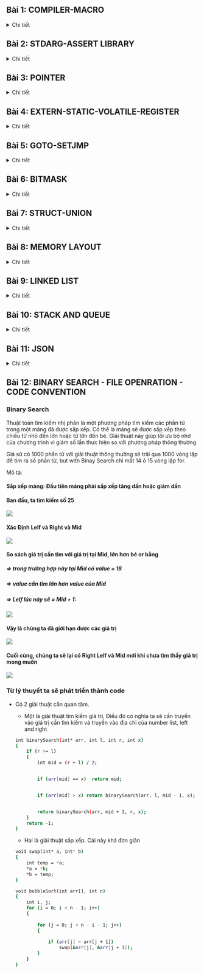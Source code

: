 ## Bài 1: COMPILER-MACRO
<details><summary>Chi tiết</summary>

### Compiler
- Compiler là một phần mềm để biên dịch một hay nhiều chương trình được viết từ ngôn ngữ bậc cao(ngôn ngữ C, C++, python,..) sang ngôn ngữ bậc thấp (thường là ngôn ngữ nhị phân) để nạp cho MCU hoặc máy tính. Hay nói cách khác compiler giống như một thông dịch viên giữa người lập trình và máy tính hoặc MCU.
### Compiler Process 
**Quá trình biên dịch trải qua 4 giai đoạn chính:**
* **Preprocessing**
Quá trình này sẽ biên dịch các file.c hoặc các file.cpp thành các file.i. Ở quá trình này sẽ loại bỏ tất cả các comment, thêm tất cả nột dung của thư viện đã được include ở file.c hoặc file .cpp nếu có và các macro nếu được define thành một file.i.
* **Compilation**
Quá trình này sẽ biên dịch các file.i thành các file.s. Quá trình này là chuyển đổi ngôn ngữ C của chúng ta thành ngôn ngữ assembly code (hợp ngữ). Hợp ngữ có thể được hiểu như là một loại ngôn ngữ của từng loại xử lý mà nhà sản xuất đã viết ra khi thiết kế ra dòng vi xử lý đó để người dùng có thể thuận tiện giao tiếp hơn. Vì vậy mỗi loại vi xử lý khác nhà sản xuất thì sẽ có hợp ngữ khác nhau.
* **Assemble**
Quá trình này sẽ biên dịch các file.s thành các file.o. Quá trình này chuyển đổi assembly code thành object code (mã máy). Vì máy tính bản chất là các bóng bán dẫn điển tử (transistor) nên chúng chỉ hiểu thành các bit logic 0 và 1 để thực hiện các nhiệm vụ.
* **Linhking**
Quá trình này sẽ biên dịch các file .o đã tạ ra trước đó thành một file duy nhất file. exe (executable machine code) hoặc file.hex để nạp cho một số dòng vi điều khiển. 
![Compiler Process](/Image/1.png)*Compiler Process*
### MACRO

Macro là một cơ chế của quá trình tiền xử lý có thể được hiểu là chúng ta sẽ định nghĩa lại nội dụng thành một đoạn nội dung khác ngắn gọn hơn.
MACRO chia thành 3 nhóm chính: 
``` bash
    #include                                             
    #define,#undef
    #if,#elif,#else,#ifdef,#ifndef`
```

**Có một số macro sau:**

- **#include**
    - Cho phép chèn nội dung của  tệp khác vào tệp hiện tại trước khi biên dịch.
    - Sử dụng dấu '< >' cho các tệp tiêu chuẩn như các tệp tiêu đề header file trong các thư mục mục thư viện chuẩn của hệ thống.
    - Sử dụng dấu ' " " ' cho các tệp của người dùng.

- **#define**

    -   Để định nghĩa macro chúng ta dùng cú pháp như sau:

	    ```#define Tên_macro  giá_trị_hoặc_đoạn_mã```

    - Các loại macro gồm:

         **Macro có tham số:** Có thể nhận tham số và thực hiện thao tác trên những tham số đó.

	    ```#define SQUARE(x) ((x) * (x))```

        **Macro không tham số:** Định nghĩa một giá trị cố định

	    ```#define PI 3.14159```

        Để loại bỏ macro ta sử dụng #undef

    **`#if`**
    -  Nếu điều kiện này đúng thì thực hiện đoạn mã phía dưới.

    **`#elif`**
    -  Được sử dụng sau #if hoặc #elif để kiểm tra điều khiện thêm nếu điều kiện trước sai.

    **`#else`**
    - Nếu không có điều kiện nào trước đó đúng thì sẽ thực hiện các câu lệnh sau #else.

    **`#ifdef`**
    - Dùng để kiểm tra xem macro đã được định nghĩa hay chưa.

    **`#ifndef`**
    - Dùng để kiểm tra xem macro chưa được định nghĩa.

**Variadic macros**
macro variadic được sử dụng để định nghĩa ra hàm khi ta không xác định được chính xác input đầu vào. Khi đó ta có #define func(...) dấu 3 chấm sẽ được định nghĩa thành __VA_ARGS__
</details>

## Bài 2: STDARG-ASSERT LIBRARY

<details><summary>Chi tiết</summary>

### Thư viện stdarg.h
- Cung cấp các phương thức để làm việc với các hàm có số lượng input 
parameter không cố định.

### Các macro chính trong thư viện:
- **Va_list**
	
	- Dùng để khai báo 1 biến kiểu dữ liệu lưu trữ thông tin của danh sách đối số biến đổi

	- Cú pháp: ```va_list args;```
	
- **Va_start()**
	
	- Dùng để khởi tạo biến lưu trữ danh sách kiểu va_list vừa lưu.

	- Cú pháp: ```va_start( args, last_fixed_agr);```

	- ```last_fixed_agr``` là đối số cố định cuối cùng trước khi bắt đầu danh sách đối số biến thiên.

	- Ở đây sẽ bắt đầu trỏ từ đối số đầu tiên sau   ```last_fixed_agr```

- **Va_arg()**
	
	- Dùng để truy xuất từng đối số trong danh sách đối số biến đổi.

	- Mỗi lần gọi sẽ truy xuất trả về đối số tiếp theo và di chuyển con trỏ tới đối số kế tiếp.

	- Cú pháp:```va_agr(args, int);```

- **Va_end()**

	- Dùng để kết thúc việc sử dụng danh sách đối số biến đổi, dọn sạch đối tượng va_list và giải phóng tài nguyên.

	- Cú pháp:```va_end(args);```


### Thư viện Assert.h?

 - Dùng để kiểm tra một điều kiện trong mã nguồn và phát hiện lỗi.

 - Thư viện cung cấp 1 macro assert kiểm tra một điều kiện luôn luôn đúng. Nếu sai thì chương trình sẽ dừng và báo lỗi.
 
    - Cú pháp: `assert(biểu_thức);`

</details>

## Bài 3: POINTER
<details><summary>Chi tiết</summary>

### Pointer

- Pointer trong ngôn ngữ lập trình C có thể được hiểu như là một biến có khả năng chứa địa chỉ bộ nhớ của một biến khác. Sử dụng Pointer giúp chúng ta truy cập đến từng vùng nhớ một cách linh họat hơn, hiểu được từng vùng địa chỉ thanh ghi của máy tính.

#### Cách khai báo pointer
``` bash
     int *ptr; // con trỏ trỏ đến address có data là kiểu int 
     char *ptr; // con trỏ trỏ đến address có data là kiểu char 
     float *ptr; // con trỏ trỏ đến address có data là kiểu float
```
#### Lấy địa chỉ của một biến 
``` bash
    int x = 10;
    int *ptr_x = &x;  // ptr_x chứa địa chỉ của x
```
#### Sử dụng con trỏ để truy cập giá trị:
``` bash
    int y = *ptr_x;  // y sẽ chứa giá trị của x 
```
- khi khai báo con trỏ, vì con trỏ chứa địa chỉ nên kích thước của con trỏ sẽ tùy thuộc vào cấu trúc của MCU hoặc máy tính sử dụng.

### Một số loại con trỏ khác
#### Void pointer
- Void pointer thường dùng để trỏ đến bất kỳ địa chỉ nào mà không cần phải quan tâm tới kiểu dữ liệu của giá trị của ô nhớ đó.
- khai báo: 
    ``` bash
     void  *ptr_void;
    ```
#### Pointer to Constant
- Pointer to Constant được hiểu là khi ta định nghĩa kiểu này thì ta không thể thay đổi giá trị địa chỉ mà nó đang trỏ đến(tức là địa chỉ không thay thể thay đổi từ còn trở đó) nhưng chúng ta có thể thay đổi giá trị của tại địa chỉ mà con trỏ đó trỏ tới.
- khai báo:
    ``` bash  
    int value = 5;
    int const *ptr_const = &value;
    printf("value: %d\n", *ptr_const);
    //*ptr_const = 7; // wrong
    value = 9;
    printf("value: %d\n", *ptr_const);
    ```
#### Constant Pointer
- Định nghĩa là một con trỏ mà khi đó giá trị nó trỏ tới địa chỉ không thể thay đổi được. Tức là con trỏ này khi khởi tạo thì nó không thể trỏ đến địa chỉ khác.
- khai báo:
    ``` bash
    int value = 5; 
    int test = 15;
    int *const const_ptr = &value;
    printf("value: %d\n", *const_ptr
    *const_ptr = 7;
    printf("value: %d\n", *const_ptr);
    //const_ptr = &test; // wrong
    ``` 
#### Function pointer
- Pointer to fuction(con trỏ hàm) là một biến chứa địa của một hàm. Có nghĩa nó trỏ tới địa chỉ của một hàm nào đó đã được định nghĩa trong chương trình.
- Khác với các con trỏ khác, con trỏ hàm cho phép ta truyền đối số của hàm khác, truyền hàm như là lưu địa chỉ hàm và trả về một giá trị từ hàm khác. 
- Ví dụ 
    ``` bash
        #include <stdio.h>
        // Hàm mẫu 1
        void greetEnglish() {
            printf("Hello!\n");
        }

        // Hàm mẫu 2
        void greetFrench() {
            printf("Bonjour!\n");
        }

        int main() {

            // Khai báo con trỏ hàm
            void (*ptrToGreet)();

            // Gán địa chỉ của hàm greetEnglish cho con trỏ hàm
            ptrToGreet = greetEnglish;

        // Gọi hàm thông qua con trỏ hàm
        (*ptrToGreet)();  // In ra: Hello!

        // Gán địa chỉ của hàm greetFrench cho con trỏ hàm
            ptrToGreet = greetFrench;

        // Gọi hàm thông qua con trỏ hàm
            (*ptrToGreet)();  // In ra: Bonjour!

        return 0;
        }
    ```
#### Pointer to Pointer 
Pointer to Pointer được hiểu như là một biến chứa chứa địa chỉ của một con trỏ. Con trỏ này trỏ đến địa chỉ của một biến khác và chứa giá trị. Vậy nên khi gọi một con trỏ pointer to pointer thì bản chất nó đang lấy giá trị của biến chứa địa chỉ của địa chỉ của con trỏ nó gán. 

```bash
    #include <stdio.h>
    int main() {
        int value = 42;
        int *ptr1 = &value;  // Con trỏ thường trỏ đến một biến

    int **ptr2 = &ptr1;  // Con trỏ đến con trỏ

        printf("Value: %d\n", **ptr2);

    return 0;
    }
```
#### NULL Pointer
Null Pointer được hiểu như là một con trỏ không trỏ đến bất kỳ đối tượng vùng nhớ cụ thể nào. Khi ta gán cho một biến con trỏ có giá trị là NULL thì còn con trỏ đó đang trỏ tới địa chỉ 0 và địa chỉ đó có giá trị bằng 0.
</details>

## Bài 4: EXTERN-STATIC-VOLATILE-REGISTER
<details><summary>Chi tiết</summary>

### Exern 

- Extern là một từ khóa được sử dụng trong ngôn ngữ lập trình C. Từ khóa này được sử dụng nhằm mục đích thông báo cho chương trình biết rằng một biến hay một hàm đã được định nghĩa ở một file hay một chương trình khác rồi. Điều này giúp việc quản lý dữ liệu dữ các file một cách thuận tiện hơn và trở nên chặt chẻ hơn. Với từ khóa extern thì người dùng có thể sử dụng biến hoặc hàm đó trong một file khác.

- Ví dụ 
    - File main.c
    ``` bash 
    #include <stdio.h>

    int value = 90;

    extern void display();

    int main()
    {
	    printf("hello\n");
	    display();
    }
    ```
    - File other.c
    ``` bash
    #include <stdio.h>

    extern int value;
    void display()
    {
	    printf("value: %d\n", value);
    }
    ```
- Ứng dụng 
    - Cho phép chúng ta chia sẻ biến và hàm giữa nhiều file nguồn trong chương trình 
    - Dùng để kết nối các module hoặc thư viện trong một dự án lớn 
    ...
### Static
#### Static local variables
 - Khi ta khai báo từ khóa Static cho một biến cục bộ (local variables) điều này có ý nghĩa là biến đó sẽ dữ giá trị đó qua các lần gọi hàm và biến đó chỉ có thể được gọi trong hàm đó, và không thể tồn tại ngoài hàm.

- Ví dụ:
    ``` bash 
    #include <stdio.h>

    void exampleFunction() {
        static int count = 0;  // Biến static giữ giá trị qua các lần gọi hàm
        count++;
        printf("Count: %d\n", count);
    }

    int main() {
        exampleFunction();  // In ra "Count: 1"
        exampleFunction();  // In ra "Count: 2"
        exampleFunction();  // In ra "Count: 3"
        return 0;
    }
    ``` 
- Ứng dụng 
    - Lưu trữ giá trh sau những lần gọi hàm nên dùng để theo dõi số lần gọi hàm mà không cần khai báo một biến toàn cục
#### Static local variables
Khi ta khai báo từ khóa Static cho một biến hay một hàm toàn cục, thì điều này có ý nghĩa là biến đó hay hàm đó chỉ có thể hoạt động được trong phạm vi của file nguồn hiện tại này thôi.
- Ví dụ:
    - File main.c
    ``` bash
    #include <stdio.h>

    extern void display();
    //extern int s_g_value;
    extern int g_value;

    int main()
    {
	    printf("hello\n");
	    g_value = 40;
	    display();
	    return 0;
    }
    ``` 
    - File other.c
    ``` bash
    #include <stdio.h>

    int g_value = 30;
    static int s_g_value = 20;


    void display()
    {
	    printf("static global value: %d\n", s_g_value);
	    printf("global value: %d\n", g_value);
    }
    ```
### Volatile
- Từ khóa Volatile trong ngôn ngữ lập trình C được sử dụng tránh việc trình biên dịch tối ưu hóa hoạt động của biến đó trong chương trình. Điều này có nghĩa là trình biên dịch sẽ hiểu là biến đó sẽ có giá trị thay đổi ngẫu nhiên, cho nên trình biên dịch sẽ không được tôi hóa bỏ qua biến đó mà phải thực hiện cập nhật giá trị của biến đó theo dúng định nghĩa ban đầu.


### Register 
Trong ngôn ngữ lập trình C từ khóa Register được sử dụng nhằm mục đích thông báo biến này cần được lưu trữ ở thanh ghi của máy tính, chứ không phải lưu trữ ở bộ nhớ Ram như thông thường. Việc lưu giá trị ở trên thanh ghi sẽ giúp cải thiện tốc độ tính toán dữ liệu một cách nhanh hơn so với việc lưu trữ RAM. Vì quá trình tính toán sẽ được thực hiên bô xư lý toán hoc ALU nên khi ta lưu trữ dữ liệu ở RAM thì MUC sẽ tốn thời gian truyền dữ liệu dữ RAM và thành ghi và sau đó chép dữ liệu lên ALU để tính toán. Vì vậy đối với những biến cần tối ưu hóa về mặt thời gian người ta hường lưu chúng trên bộ nhớ thanh ghi.

Quá trình truyền dữ liệu có thể được mô tả như sau  

![Register](/Image/2.png)

- Ví dụ:
    ``` bash
    #include <stdio.h>
    #include <time.h>

    int main() {
        // Lưu thời điểm bắt đầu
        clock_t start_time = clock();

        // Đoạn mã của chương trình
        for (int i = 0; i < 1000000; ++i) {
          // Thực hiện một số công việc bất kỳ
        }

        // Lưu thời điểm kết thúc
        clock_t end_time = clock();

        // Tính thời gian chạy bằng miligiây
        double time_taken = ((double)(end_time - start_time)) / CLOCKS_PER_SEC;

        printf("Thoi gian chay cua chuong trinh: %f giay\n", time_taken);

        return 0;
    }

    ```
</details>

## Bài 5: GOTO-SETJMP
<details><summary>Chi tiết</summary>

### Goto 
- "goto" là một từ khóa được sử dụng trong ngôn ngữ lập trình C, nó cho phép chương trình nhảy đến một nhãn label đã được đặt trước đó và label đó chỉ được đặt trong cùng một hàm. Việc sử dụng goto mặc dù đem đến khả năng kiểm soát flow của chương trình, tuy nhiên việc sử dụng goto quá nhiều là không tốt vì nó làm cho chương trình chúng ta khó có khả năng bảo trì hơn.

- Ví dụ:
    ``` bash 
    #include <stdio.h>

    int main() {
        int i = 0;
        // Đặt nhãn
        start:
        if (i >= 5) {
            goto end;  // Chuyển control đến nhãn "end"
        }

        printf("%d ", i);
        i++;

        goto start;  // Chuyển control đến nhãn "start"

        // Nhãn "end"
        end:
        printf("\n");

        return 0;
    }
    ```
- Mặc dù goto không được khuyến khích sử dụng vì khả năng khó bảo trì của nó tuy nhiên chúng ta vẫn có thể sử dụng chúng trong một số trường hợp như sau:
    - **Thoát khỏi nhiều cấp độ vòng lặp**
    Trong một số trường hợp việc thoát khỏi nhiều vòng lặp trở nên phức tạp thì việc sử dụng goto để dễ dàng thoát khỏi nhiều vòng lặp hơn
    Ví dụ:
        ``` bash
        for (int i = 0; i < 10; ++i) {
            for (int j = 0; j < 10; ++j) {
            if (some_condition(i, j)) {
                goto exit_loops;
                }
            }
        }
        exit_loops:
        ```
    - **Xử lý lỗi và giải phóng bộ nhớ**   
    Trong trường hợp sử lý lỗi, có thể sử dụng goto để dễ dàng giải phóng bộ nhớ đã được cấp pháp trước khi thoát khỏi hàm

    - **Implement Finite State Machines (FSM)** (máy trạng thái hữu hạn)
    Trong một số trường hợp, đặc biệt là khi triển khai Finite State Machines, goto có thể được sử dụng để chuyển đến các trạng thái khác nhau một cách dễ dàng.
    Ví dụ: 
        ```bash 
        switch (current_state) {
            case STATE_A:
                // Xử lý State A
                if (condition) {
                    goto STATE_B;
                }
                break;

            case STATE_B:
                // Xử lý State B
                break;
        }

        ```
### setjmp.h
- setjmp.h là một thư viện trong ngôn ngữ lập trình C, cung cấp hai hàm đó là setjmp và longjmp. Cả hai hàm này thường được sử dụng để thực hiện sử lý ngoại lệ của chương trình C. Xử lý ngoại lệ có nghĩa là ngoại lệ này vẫn khiến cho chương trình hoạt động một cách bình thường nhưng nó chính là kết quả không mong muốn của người dùng.
- Ví dụ
    ``` bash
    #include <stdio.h>
    #include <setjmp.h>

    jmp_buf buffer;

    void risky_function() {
        printf("Entering risky_function\n");
    
        // Thiết lập điểm cho việc "quay lại"
        if (setjmp(buffer) != 0) {
            printf("Exiting risky_function due to longjmp\n");
            return;
        }

        // Mô phỏng một tình huống lỗi
        int error_condition = 1;
        if (error_condition) {
            printf("Error detected in risky_function\n");
            longjmp(buffer, 1);  // "Quay lại" tới điểm đã được thiết lập bởi setjmp
        }

        printf("Exiting risky_function normally\n");
    }

    int main() {
        printf("Starting main\n");
        risky_function();
        printf("Back in main after risky_function\n");

        return 0;
    }

    ```
</details>

## Bài 6: BITMASK
<details><summary>Chi tiết</summary>

### Bitmask 
- Bitmask là một kĩ thuật được sử dụng để làm việc với các bit. Nó chủ yếu được ứng dụng lưu trữ hoặc thao tác với các flag hoặc để chỉ trạng thái của chân tín hiệu nào đó. Ta có thể chỉ sửa xóa bit đó với Bitmask. Ứng dụng phổ biến của Bitmask có thể nói tới là để tối ưu hóa bộ nhớ,thực hiện các toán với bit, quyền truy cập hoặc các thuộc tính lên đối tượng,..
#### Các toán tử bitwise
**a. AND bitwise**
 - Thực hiện phép AND bitwise giữa các căp bit với nhau. Kết quả bằng 1 nếu cả hai bit đều là 1, còn lại thì kết quả đều bằng 0;
 - Ví dụ khai báo:
    ```bash
    int result = num1 & num2;
    ```
**b. OR bitwise**
- Thực hiện phép OR bitwise giữa các căp bit với nhau. Kết quả bằng 0 nếu cả hai bit đều là 0, còn lại thì kết quả đều bằng 1;
 - Ví dụ khai báo:
    ```bash
    int result = num1 | num2;
    ```
**c. XOR bitwise**
- Thực hiện phép XOR bitwise giữa các căp bit với nhau. Kết quả bằng 0 nếu cả hai bit đều giống nhau(tức là cùng bằng 0 hoặc cùng bằng 1), còn lại thì kết quả đều bằng 1;
 - Ví dụ khai báo:
    ```bash
    int result = num1 ^ num2;
    ```
**d. NOt bitwise**
 - Đây là phép đảo từng bit của một số. Có nghĩa là 0 lấy not sẽ là 1, ngược lại 1 lấy not sẽ là 0
 - Ví dụ khai báo:
    ```bash
    int result = ~num;
    ```
**e. Shift left or Shift right**
 - Dùng để dịch bit sang phải hoặc sang trái 
 - Khi ta muốn dịch các bit từ trái sang phải, ta sử dụng ký hiệu " >> " + với số phần tử muốn dịch, sau khi địch các tùy vào số phần tử muốn dịch mà ta phải thêm bấy nhiêu số bit 0 or bit 1 (xét bit 0 or 1 phải giựa vào giá trị đó có phải là số có dấu hay không or hoặc quy định bởi bit MSB);
 - Ví vụ:
    ```bash
    int resultLeftShift = num >> shiftAmount;
    \\ giả sử ban đầu  num =0b00011110;
    \\ nếu dịch 3 phần từ, tức là shiftAmount =3;
    \\ kết quả dich sang phải 0b00000011;
    ```
 - Khi ta muốn dịch các bit từ phải sang trái, ta sử dụng ký hiệu " << " + với số phần tử muốn dịch, sau khi địch các tùy vào số phần tử muốn dịch mà ta phải thêm bấy nhiêu số bit 0;
 - Ví vụ:
    ```bash
    int resultLeftShift = num << shiftAmount;
    \\ giả sử ban đầu  num =0b00011110;
    \\ nếu dịch 3 phần từ, tức là shiftAmount =3;
    \\ kết quả dich sang trái 0b11110000;
    ```

#### Một số ví dụ về ứng dụng của BITMASK
- example 1:
```bash
#include <stdio.h>
#include <stdint.h>

#define GENDER        1 << 0  // Bit 0: Giới tính (0 = Nữ, 1 = Nam)
#define TSHIRT        1 << 1  // Bit 1: Áo thun (0 = Không, 1 = Có)
#define HAT           1 << 2  // Bit 2: Nón (0 = Không, 1 = Có)
#define SHOES         1 << 3  // Bit 3: Giày (0 = Không, 1 = Có)
// Tự thêm 5 tính năng khác
#define FEATURE1      1 << 4  // Bit 4: Tính năng 1
#define FEATURE2      1 << 5  // Bit 5: Tính năng 2
#define FEATURE3      1 << 6  // Bit 6: Tính năng 3
#define FEATURE4      1 << 7  // Bit 7: Tính năng 4

void enableFeature(uint8_t *features, uint8_t feature) {
    *features |= feature;
}

void disableFeature(uint8_t *features, uint8_t feature) {
    *features &= ~feature;
}


int isFeatureEnabled(uint8_t features, uint8_t feature) {
    return (features & feature) != 0;
}

void listSelectedFeatures(uint8_t features) {
    printf("Selected Features:\n");

    if (features & GENDER) {
        printf("- Gender\n");
    }
    if (features & TSHIRT) {
        printf("- T-Shirt\n");
    }
    if (features & HAT) {
        printf("- Hat\n");
    }
    if (features & SHOES) {
        printf("- Shoes\n");
    }
    // Thêm các điều kiện kiểm tra cho các tính năng khác
}

void removeFeatures(uint8_t *features, uint8_t unwantedFeatures) {
    *features &= ~unwantedFeatures;
}



int main() {
    uint8_t options = 0;
    // Thêm tính năng 
    enableFeature(&options, GENDER | TSHIRT | HAT);

    removeFeatures(&options, TSHIRT);

    // Liệt kê các tính năng đã chọn
    listSelectedFeatures(options);
    
    return 0;
}
```
- example 2:
``` bash
#include <stdio.h>

#define LED1 1 << 0 // 0001
#define LED2 1 << 1 // 0010
#define LED3 1 << 2 // 0100
#define LED4 1 << 3 // 1000


void enableLED(unsigned int *GPIO_PORT, unsigned int LED) {
    *GPIO_PORT |= LED;
}

void disableLED(unsigned int *GPIO_PORT, unsigned int LED) {
    *GPIO_PORT &= ~LED;
}


int main() {
    unsigned int GPIO_PORT = 0; // Giả sử là biến điều khiển cổng GPIO

    // Bật LED1 và LED3
    enableLED(&GPIO_PORT, LED1 | LED3);
    if (GPIO_PORT & LED1 )
    {
        printf("LED1 is on\n");
    }

    if (GPIO_PORT & LED2)
    {
        printf("LED2 is on\n");
    }

    if (GPIO_PORT & LED3)
    {
        printf("LED3 is on\n");
    }
  
    // Tắt LED1 và bật LED2
    disableLED(&GPIO_PORT, LED1);
    enableLED(&GPIO_PORT, LED2);

    if (GPIO_PORT & LED1 )
    {
        printf("LED1 is on\n");
    }

    if (GPIO_PORT & LED2)
    {
        printf("LED2 is on\n");
    }

    if (GPIO_PORT & LED3)
    {
        printf("LED3 is on\n");
    }

    // Cập nhật trạng thái của GPIO_PORT tương ứng với hardware

    return 0;
}

```
- example 3:
```bash
#include <stdio.h>
#include <stdint.h>

#define ENABLE 1
#define DISABLE 0

typedef struct {
    uint8_t LED1 : 1;
    uint8_t LED2 : 1;
    uint8_t LED3 : 1;
    uint8_t LED4 : 1;
    uint8_t LED5 : 1;
    uint8_t LED6 : 1;
    uint8_t LED7 : 1;
    uint8_t LED8 : 1;
} LEDStatus;



int main() {
    LEDStatus ledStatus = {.LED7 = ENABLE};
    // Bật LED 1 và 3
    ledStatus.LED1 = ENABLE;
    ledStatus.LED3 = ENABLE;

    // Kiểm tra trạng thái của LED 1
    if (ledStatus.LED1) {
        printf("LED1 is on\n");
    }


    return 0;
}
```

</details>

## Bài 7: STRUCT-UNION

<details><summary>Chi tiết</summary>


### Struct
- Struct được hiểu như là một kiểu dữ liệu có cấu trúc nó phép các lập trình viên định nghĩa ra nhiều biến có nhiều kiểu dữ liệu khác nhau ở trong đó. mỗi member trong một struct thì sẽ có một vùng nhớ lưu trữ riêng.

- Ví dụ 
  - **Sử dụng Struct**
    ``` bash
    struct Point {
        int x;
        int y;
    };
    void printPoint(struct Point p);

    void updatePoint(struct Point* p, int newX, int newY);

    int main()
    {
        // Để khởi tạo một biến thuộc kiểu struct, bạn sử dụng cú pháp như sau:
        struct Point p1 = {10, 20};
        // Để truy cập các thành viên, bạn sử dụng toán tử ( . ):
        printf("X coordinate: %d\n", p1.x);
    }

    //Bạn có thể truyền một biến thuộc kiểu struct như một tham số cho một hàm.

    void printPoint(struct Point p) {
    printf("(%d, %d)\n", p.x, p.y);

    //Bạn có thể truyền con trỏ đến struct như một tham số cho một hàm, cho phép thay đổi giá trị của struct bên trong hàm.
        void updatePoint(struct Point* p, int newX, int     newY) {
        p->x = newX;
        p->y = newY;
        }

    }
    ```
  - **Sử dụng từ khóa typedef thêm tên cho struct để rút gọn cú pháp khai báo biến:**
    
    ``` bash
    typedef struct {
        char name[50];
        double maxSpeed;
        double maxAccel;
    int seats;
    } Car;

    Car myCar = {.name = "Honda", .maxSpeed = 200.0, .maxAccel = 500.0, .seats = 4};
    ```
- Cách sắp xếp vùng nhớ của Struct 
    Việc hiểu rõ về việc cách sắp xếp vùng nhớ của struct rất quan trọng, nó giúp chúng ta giảm đi kích thước của bộ nhớ. Điều này là rất quan trọng trong khi làm việc với các project về tối ưu hóa bộ nhớ chương trình.
    
    Khi ta định nghĩa một kiểu dữ liệu struct, thì lập tức máy tính sẽ cấp một địa chỉ để lưu trữ Struct đó. Và kích của Struct nó phụ thuộc vào biến có kích thước lớn nhất. 

    ![Register](/Image/3.png)

    ``` bash
    //ban đầu biền a chiếm 1 byte và dư 3 padding 
    //biến b có kiểu dữ liệu 4 byte thì nó lấp đầy và không dư padding nào.
    //biến c có kiểu dữ liệu 2 byte thì lấp đầy 2 ô và dư 2 padding.
    //tính tống số ô nhớ struct này  1 2byte trong đó có 7 byte để chứa data 5 padding 
    ```
- Ứng dụng nhiều trong việc xử lý json và list. Bên cạnh đó còn ứng dụng vào viết diver library trong nhúng ví dụ cấu hình các chức năng của protocol truyền dữ liệu SPI, I2C,...
### Union 
- Union cũng là một kiểu dữ liệu có cấu trúc nó cho phép các lập trình viên định nghĩa nhiều biến có các kiểu dữ liệu khác nha. Tuy nhiên, các member trong union đều sử dụng chung một vung nhớ ( tức là có cùng địa chỉ) và kích thức của một biến có kiểu dữ union phụ thuộc biến Mentor có kích thước lớn nhất.
- Ví dụ

``` bash 
typedef union {
    uint8_t member_1;
    uint16_t member_2;
    uint32_t member_3;
} union_1;

union_1 myUnion;
myUnion.member_3 = 1048574; // các member trong myUnion để có chung 1 vùng địa chỉ nên ta chỉ cần gán giá trị cho bất kỳ member nào thì đều được giá trị như vậy

// kết quả 
/*
member_3 = 1048574 // cho kết đúng với giá trị đã nhập vào ban đầu vì nó có kiểu 4 byte 
member_2 = 65534 // kết quả sai do member_2 chỉ có 16bit vì vậy nó sẽ chữa được 2byte từ giá trị 1048574 và nó lấy từ LSB 
member_1 = 254 // kết quả sai do member_1 có 1 byte nên nó chỉ chứa 1byte tính từ LSB của giá trị 
*/

```
- **Lưu ý kích thước của một kiểu dữ liệu Union là biến được định nghĩa bên trong Union**


### Kết hợp giữa Union và Struct 

``` bash
#include <stdio.h>
#include <stdint.h>
#include <string.h>

// union lồng struct
typedef union {
    struct {
        uint8_t id[2];  // 2byte 
        uint8_t data[4]; // 4byte 
        uint8_t check_sum[2]; // 2byte 
    } data; // thiết kể không có padding 
    // union có 2 biến data và frame và mỗi biến đều cùng vùng địa chỉ và địa chỉ lưu 8byte dữ liệu 
    uint8_t frame[8]; 

} Data_Frame;


int main(int argc, char const *argv[])
{

    // ứng dụng trong việc truyền nhận dữ liệu 
    Data_Frame transmitter_data;
    
    strcpy(transmitter_data.data.id, "10");
    strcpy(transmitter_data.data.data, "1234");
    strcpy(transmitter_data.data.check_sum, "70");

	Data_Frame receiver_data;
    strcpy(receiver_data.frame, transmitter_data.frame);
	
    
    return 0;
}

```

</details>

## Bài 8: MEMORY LAYOUT

<details><summary>Chi tiết</summary>

- Sau khi compiler biên dịch ra các file. hex hoặc executable file thì sẽ được lưu ở bộ nhớ Flash của MCU hoặc SSD đối với máy tính. Khi ta bắt đầu chạy một chương trình thì executable file sẽ được coppy vào bộ nhớ RAM để thực thi.
            ![Memory layout](/Image/4.png)

Khi coppy vào RAM, thì chương trình được sắp xếp theo từng vùng nhớ. Phân vùng nhớ của một chương trình C/C++ gồm 5 phần:

### TEXT SEGMENT
Phân vung TEXT là vùng nhớ có địa chỉ thấp nhất. Phân vùng text chỉ có thể đọc ra và không thể ghi bất kỳ thứ gì vào phân vung này (READ ONLY)

- Chứa các lệnh thực thi của chương trình 
- chứa các biến hằng số và con trỏ kiểu char
``` bash
#include <stdio.h>

const int a = 10;
char arr[] = "Hello";
char *arr1 = "Hello";

int main() {
   

    printf("a: %d\n", a);

    arr[3] = 'W';
    printf("arr: %s", arr);// arr là một mảng nên nó có thể thay đổi được giá trị do không phải phân vùng text

    // arr1[3] = 'E';
    printf("arr1: %s", arr1); // do arr1 là một con trỏ kiểu char nên không thể thay đổi giá trị do nó nằm ở phân vùng text

    
    return 0;
}
```

### Data segment
Initialized Data Segment (Dữ liệu Đã Khởi Tạo): là phân vùng lưu global variables, static variables được khởi tạo với giá trị khác 0.
- Chứa các biến toàn cục được khởi tạo với giá trị khác 0
- Chứa các biến static được khởi tạo với giá trị khác 0.
- cho phép đọc và ghi dữ liệu, tức là dữ liệu có thể thay đổi
- Tất cả các biến sẽ bị thu hồi vùng nhớ khi chương trình kết thúc.
``` bash
#include <stdio.h>

int a = 10; // data khác 0 nên lưu phân  vùng DS
double d = 20.5; // data khác 0 nên lưu phân  vùng DS

static int var = 5; // data khác 0 nên lưu phân  vùng DS

void test()
{
    static int local = 10; // data khác 0 nên lưu phân  vùng DS
}


int main(int argc, char const *argv[])
{  
    a = 15; // thay đổi được giá trị 
    d = 25.7; // thay dổi được giá trị 
    var = 12;// thay dổi được giá trị
    printf("a: %d\n", a); // in ra giá trị hiện tại
    printf("d: %f\n", d);
    printf("var: %d\n", var);



    return 0;
}
```
### Bss segment (Block started by symbol)
Uninitialized Data Segment (Dữ liệu Chưa Khởi Tạo):là phân vùng lưu global variables, static variables không được khởi tạo giá trị hoặc được khởi tạo với giá trị là 0.
- cho phép đọc và ghi tại phân vùng này
- Tất cả các biến trong phân vùng này sẽ bị thu hồi sau khi kết thúc chương trình 
``` bash
#include <stdio.h>


typedef struct 
{
    int x;
    int y;
} Point_Data; // chưa khởi tạo giá trị nên lưu ở phân vùng BSS


int a = 0; // khởi tạo giá trị bằng 0 nên lưu BSS
int b; // chưa khởi tao giá trị nên lưu BSS

static int global = 0; // tương tư
static int global_2;// 

static Point_Data p1 = {5,7}; // ban đầu chưa khởi tao nên lưu BSS, sau đó khởi tạo giá trị thì biến đó vẫn lưu ở BSS



void test()
{
    static int local = 0;
    static int local_2;
}

int main() {

    
    printf("a: %d\n", a);
    printf("global: %d\n", global);
   

    
    
    return 0;
}

```
### Stack
Stack là phân vùng nhớ được cấp pháp tự động trong quá trình thực thi chương trình, hoạt động theo cấu trúc LIFO (Last In First Out).Vùng nhớ stack chứa các biến cục bộ, tham số truyền vào của hàm khi được gọi.
- Có thể thực hiện đọc và ghi giá trị trong suốt thời gian gọi hàm.
- Vùng nhớ sẽ bị thu hồi khi thoát ra khỏi hàm đó
``` bash 
#include <stdio.h>


void test()
{
    int test = 0;
    test = 5;
    printf("test: %d\n",test);
}

int sum(int a, int b)
{
    int c = a + b;
    printf("sum: %d\n",c);
    return c;
}



int main() {

    sum(3,5);
    /*
        0x01 // khi goi hàm 0x01 chưa tham số truyền vào 3
        0x02 // // khi goi hàm 0x02 chưa tham số truyền vào 5
        0x03 // khi goi hàm 0x03 chưa tham số phép cộng 8
        // giả xử 0x01 0x02 0x03 là 3 điaj chỉ của phân vùng stack 
    */
   test();
   /*
    int test = 0; // 0x01
   */


    
    return 0;
}

```
### Heap
Heap là vùng nhớ lưu các biến được cấp phát động trong quá trình thực thi chương trình. Khi không còn sử dụng vùng nhớ đã được cấp pháp trên heap thì phải giải phóng vùng nhớ đó. Nếu không giải  phóng có thể dẫn tới mất dữ liệu (memory leak) do không còn vùng nhớ để lưu.

Sử dụng các hàm alloc, realloc, free, delete,… từ thư viện stdlib.h để cấp phát bộ nhớ trên vùng heap.

Vậy câu hỏi đặt ra là tại sao phải sử dụng head ? Ví dụ chúng ta muốn nhập trên một người từ bàn phím sau đó. Nếu chúng ta sử dụng phương pháp bình thường là mảng để chứa dữ liệu thì có thể gây dư vùng nhớ. Sẽ không tối ưu khi không biết chắc chắn kích thước size của mảng là bao nhiêu. Vì vậy giải pháp tối ưu hơn là sử dụng cấp pháp động 

Để cấp phát động với ta có thể sử dụng cú pháp như sau.
```bash
int *ptr = (int *)malloc(sizeof(int) * 10); // Cấp phát bộ nhớ cho 10 số nguyên
// hiểu đơn giản đoan code này tham số truyền vào hàm malloc là size, 
nghĩa là số byte ta muốn cấp phát, ví dụ này là 40byte
// kết quả trả về của hàm malloc là một con trỏ kiểu void
// vậy nên để truy cập đến giá trị được cấp phát của hàm đó phải ép kiểu
// trường hợp này ép kiểu về kiểu int


```
ví dụ khác 
``` bash
// Cấp phát vùng nhớ trên heap và sửa dụng vùng nhớ đó.

#include <stdio.h>
#include <stdlib.h>

void function_1() {
    int size = sizeof(int)*10;
    int *list_num = (int *)malloc(size); // bản châts nó đang trỏ tới địa chỉ đầu tiên trong 10 phần tử được khởi tạo

    printf("Malloc size: %d byte.\n", size);

    for(int index=0;index<10;index++) {
        list_num[index] = index;
    }

    for(int index=0;index<10;index++) {
        // printf("Address: 0x%p, Value: %d.\n", &list_num[index], list_num[index]);
        printf("Address: 0x%p, Value: %d.\n", list_num+index, *(list_num+index));// xuất ra địa chỉ là giá trị của từng ô địa chỉ đó
    }
    
    free(list_num);
}

int main(void) {

    function_1();
    return 0;
}
```

- **lưa ý**

Một biến constant local có thể thay đổi thay đổi được giá trị của nó thông qua một con trỏ đến địa chỉ của nó, vì biến constant local đó được lưu trên stack. Tuy nhiên khi biên dịch thì compiler sẽ cảnh báo.

Một biến constant global thì không có cách nào thay đổi được giá trị vì nó nằm trên phân vùng text.
### SỰ KHÁC NHAU GIỮA STACK và HEAP SEGMENT
- đều cho phép đọc và ghi dữ liệu
- Stack để lưu trữ các biến cục bộ và tham số truyền vào khi gọi hàm, việc cấp phát vùng nhớ là do chương trình tự quản lý và cơ chế tự thu hồi vùng nhớ.
- Cả hai vùng nhớ này đều có thể xảy ra memory leak khi sử dụng stack ta tạo một lượng biến cục bộ quá lớn dẫn đến over stack. Còn với heap khi ta cấp phát vùng nhớ mà chưa thu hồi cũng sẽ gây ra over heap . Stack và Heap sẽ ảnh dữ liệu lẫn nhau.

### Malloc và calloc
Malloc và calloc vùng để cấp phát một vùng nhớ trên heap
Tuy nhiên, chúng cả 2 hàm này vẫn có sự khác biệt 
- malloc:
    - Sẽ cấp phát một vùng nhớ mà không khởi tạo giá trị cho các ô nhớ đó. Tức là giá trị của vùng nhớ đó vẫn sẽ giữ nguyên như trước khi cấp phát vùng nhớ. Các giá trị ngẫu nhiên này gọi là garbage values
    - malloc chỉ cần một tham số truyền vào là số byte bộ nhớ sẽ cấp phát.
    ``` bash 
     char *line = (char *)malloc(20 * sizeof(char));
    ```
- calloc:
    - Sẽ cấp phát một vùng nhớ và khởi tạo giá trị 0 cho các ô nhớ.
    - calloc có hai giá trị truyền vào là số phần tử cần cấp phát và kích thước (số byte) của mỗi phần tử.

    ``` bash
     char *line = (char *)calloc(20, sizeof(char));
    ```
</details>

## Bài  9: LINKED LIST 

<details><summary>Chi tiết</summary>

- Linked list (danh sách liên kết) là một cấu trúc dữ liệu động. Một linked list bao gồm nhiều notes được liên kết lại với nhau thông qua next. Khi làm việc với note ta cần quan tâm tới 3 thông số: 1 là địa chỉ của note đó(address), 2 là giá trị mà note đó lưu trữ (value), 3 là next, nó chứa địa chỉ của
- Expand, đối với singly linked list thì sẽ có 1 next element và nó trỏ tới địa chỉ của note tiếp theo. Also, đối với double linked list thì sẽ có 2 next element và nó trỏ tới địa của note tiếp theo và địa chỉ của note trước đó.
- Để define ra một note trong C la thực hiện như sau:
    ```bash
    typedef struct node
    {
    int value; // đây là phần data 
    struct node *next; // đây là con trỏ dùng để trỏ tới node tiếp theo 
    } node_t;
    ```

### Ưu Nhược điểm của linked list
- Một listed list cung cấp một cách linh hoạt thêm xóa và chèn các phần tử mà không cần thêm xóa các phần mà không cần phải dịch hay di chuyển các phần tử như mảng. Tuy nhiên, nó cũng có nhược điểm là nó phải trỏ đến các địa chỉ tiếp của note tiếp theo nên nó tăng độ phức tạp của bộ nhớ dẫn đến giảm hiệu xuất so với mảng 

</details>


 ## Bài  10: STACK AND QUEUE
 
<details><summary>Chi tiết</summary>   

### STACK
- Stack (ngăn xếp) là một cấu trúc dữ liệu tuân thử theo nguyên tắc "LAST IN FIRST OUT", nghĩa là phần tử được thêm vào stack cuối cùng sẽ được lấy ra khỏi stack đầu tiên.
![STACK](/Image/5.png)

- Các thao tác cơ bản trên stack bao gồm:
    - "push" để thêm một phần tử vào đỉnh của stack
    - "pop" để xóa một phần tử ở đỉnh stack.
    - “top” để lấy giá trị của phần tử ở đỉnh stack.


- Để định nghĩa một Stack ta sử dụng struct 

``` bash
typedef struct Stack {
    int* items; // con trỏ trỏ tơi địa chỉ của các phần tử trong stack 
    int size; // kich thước stack 
    int top; // chỉ số tại đỉnh của stack
} Stack;
```

### QUEUE

- Queue (hàng đợi) là một cấu trúc dữ liệu tuân thủ theo nguyên tắc "First in First out" FIFO, tức là phần tử vào Queue đầu tiên thì sẽ ra khỏi queue đầu tiên. 

**BEFORE**

![QUEUE](/Image/6.png)

**AFTER**

![QUEUE AFTER](/Image/7.png)

- Các thao tác cơ bản trên hàng đợi bao gồm:
    - “enqueue” (thêm phần tử vào cuối hàng đợi)
    - “dequeue” (lấy phần tử từ đầu hàng đợi). 
    - “front” để lấy giá trị của phần tử đứng đầu hàng đợi

- Để định nghĩa một Queue ta sử dụng struct 
``` bash
typedef struct queue
{
    int *items; // con trỏ này sẽ trỏ đến địa chỉ của queue
    int size; // kích thước queue
    int rear, front; // rear cuối hàng đợi, front là đầu hàng chờ;
}queue_t;

```
</details>


 ## Bài  11: JSON 

<details><summary>Chi tiết</summary>   

Json viết tắt là JavaScript Object Notation. Đây là một định dạng truyền tải dữ liệu được ứng dụng phổ biến trong lập trình. Ta có thể bắt gặp nó khi giao tiếp giữa các thiết bị với một cơ sở dữ liệu trên Website,...

JSON có được cấu tạo từ nhiều cặp Key - Value. 1 cặp Key và Value thì có thể được hiểu đây chính là một đối tượng (Object)

For example như sau:
``` bash
    [
    {
        "name": "John Doe",
        "age": 30,
        "city": "New York",
        "occupation": "Software Engineer",
        "isStudent": false
    }, // Object cách nhau dấu ","
    {
        "name": "Jane Smith",
        "age": null,
        "city": "Los Angeles",
        "contact": {
        "email": "jane.smith@example.com",
        "phone": "555-1234"
        }
    },
    {
        "name": "Bob Johnson",
        "age": 35,
        "city": "Chicago"
    }
    ]
    // Sử dụng Json dùng để quản lý thông tin người dùng,
    // dữ liệu thuộc nhiều kiểu khác nhau, 
    // và lượng thông tin của một đối tượng không có định
    // trong 1 object có thể là các thành phần thông tin có thể là nhiều kiểu dữ liệu khcs nhau
    // nó có thể value, string, array, thậm chi có thể object, or bool_value,...
```

Phân Tách Chuỗi Json

Đầu tiên ta phải định nghĩa ra 1 danh sách kiểu dữ liệu JSON sẽ có 
``` bash 
typedef enum{
    JSON_NULL,
    JSON_BOOLEAN,
    JSON_NUMBER,
    JSON_STRING,
    JSON_ARRAY,
    JSON_OBJECT,
}JsonType;
```
Định nghĩa ra 1 JsonValue gồm type và value. Vì vậy ta dung Struct tạo ra 2 member. 
``` bash 
typedef struct JsonValue
{
    JsonType type;// type có kiểu dữ liệu đã được định nghĩa ở trên 
    union
    {
        int boolean;
        double number;
        char *string;
        struct {
            struct JsonValue *values;
            size_t count;
        } array; // nếu là mảng => dùng 1 con trỏ trỏ tới địa chỉ đầu tiên mảng, 
        // 1 biến count để lưu số lượng phần tử trong mảng 
        struct
        {
            char **key; // có lưu trữ nhiều key, mỗi key là 1 string 
            // vd: ["key1","key2","key3"],
            struct JsonValue *values;
            size_t count; // có bao nhiêu cặp key Value
        }object;
        // 
    } value; // value sử dụng union vì nó sẽ sử dung 1 trong những kiểu dữ liệu này tại 1 thời điểm.
} JsonValue;

```

Continue, Mục tiêu là chúng ta sẽ có một chuỗi Json lớn được lưu trữ với trong biến có kiểu string. Và chúng ta sẽ phân tích thành từng element khác nhau với kiểu sử liệu khác nhau. 

Để thực hiện được điều đó chúng ta phải viết các Fuction khác nhau để phân tay chúng từ kiểu Json 

``` bash
JsonValue *parse_json(const char **json);
// nó sẽ cấp phát vùng nhớ và trả về địa chỉ chứa các object, và trong object đó sẽ chứa value với nhiều kiểu khác nhau chẳng hạn .

// bản chất là nó sẽ thực hiện việc đệ quy nhiều lần cho tới hết chuỗi Json ban đầu
static void skip_whitespace(const char **json);

// bỏ qua khoảng trắng

JsonValue *parse_null(const char **json);

// địa chỉ của 1 key nào đó có value là kiểu NULL

JsonValue *parse_boolean(const char **json);
JsonValue *parse_number(const char **json);
JsonValue *parse_string(const char **json);
JsonValue *parse_array(const char **json);
JsonValue  *parse_object(const char** json);

// tương tự ta sẽ có được đỉa chỉ 1 object ban đầu là ta sử con trỏ để trỏ đén các cặp key value trong object đó

 void free_json_value(JsonValue *json_value);

 // truyền vào function này địa chỉ của biến biến giá trị của key value vừa tao, nghĩa là biến này là con trỏ có kiểu JsonValue và vừa được khởi tạo bằng malloc. 
 // Tiếp theo nó Clear vùng nhớ vừa tạo 
 // vd là mảng nó sẽ thu hồi vùng nhớ của các giá trị trong mảng đó  và thu hôi luôn cả vung nhớ của phần tử đầu tiên của mảng 
```

</details>

## Bài  12: BINARY SEARCH - FILE OPENRATION - CODE CONVENTION


### Binary Search

 Thuật toán tìm kiếm nhị phân là một phương pháp tìm kiếm các phần tử trong một mảng đã được sắp xếp. Có thể là mảng sẽ được sắp xếp theo chiều từ nhỏ đến lớn hoặc từ lớn đến bé. Giải thuật này giúp tối ưu bộ nhớ của chương trình vì giảm số lần thực hiện so với phương pháp thông thường

 Giả sử có 1000 phần tử với giải thuật thông thường sẽ trãi qua 1000 vòng lặp để tìm ra số phần từ, but with Binay Search chỉ mất 14 ỏ 15 vòng lặp for. 

 Mô tả:
#### Sắp xếp mảng: Đầu tiên mảng phải sắp xếp tăng dần hoặc giảm dần
#### Ban đầu, ta tìm kiếm số 25
![](/Image/8.png)
#### Xác Định Lelf và Right và Mid 
![](/Image/11.png)

#### So sách giá trị cần tìm với giá trị tại Mid, lớn hơn bé or bằng 
##### => trong trường hợp này tại Mid có value = 18 
##### => value cần tìm lớn hơn value của Mid
##### => Lelf lúc này sẽ = Mid + 1:

![](/Image/12.png)

#### Vậy là chúng ta đã giới hạn được các giá trị 

![](/Image/13.png)

#### Cuối cùng, chúng ta sẽ lại có Right Lelf và Mid mới khi chưa tìm thấy giá trị mong muốn 
![](/Image/14.png)

### Từ lý thuyết ta sẽ phát triển thành code 

- Có 2 giải thuật cần quan tâm. 
    - Một là giải thuật tìm kiếm giá trị. Điều đó có nghĩa ta sẽ cần truyền vào giá trị cần tìm kiếm và truyền vào địa chỉ của number list, left and right 

    ``` bash
    int binarySearch(int* arr, int l, int r, int x)
    {
        if (r >= l)
        {
            int mid = (r + l) / 2;

    
            if (arr[mid] == x)  return mid;

    
            if (arr[mid] > x) return binarySearch(arr, l, mid - 1, x);

    
            return binarySearch(arr, mid + 1, r, x);
        }
        return -1;
    }
    ```
    -  Hai là giải thuật sắp xếp. Cái này khá đơn giản 

    ``` bash
    void swap(int* a, int* b)
    {
        int temp = *a;
        *a = *b;
        *b = temp;
    }
    
    void bubbleSort(int arr[], int n)
    {
        int i, j;
        for (i = 0; i < n - 1; i++)
        {
           
            for (j = 0; j < n - i - 1; j++)
            {
               
                if (arr[j] > arr[j + 1])
                    swap(&arr[j], &arr[j + 1]);
            }
        }
    }
    
    ```

